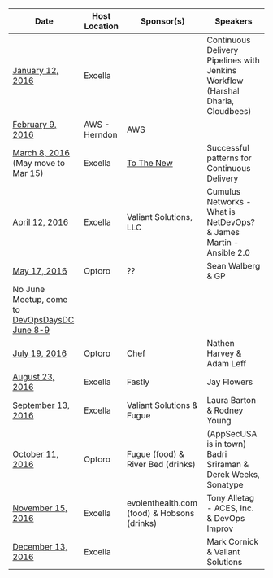 Date|Host Location|Sponsor(s)|Speakers
----|-------------|----------|--------
[January 12, 2016](http://www.meetup.com/DevOpsDC/events/226749899/)| Excella | | Continuous Delivery Pipelines with Jenkins Workflow (Harshal Dharia, Cloudbees)
[February 9, 2016](http://www.meetup.com/DevOpsDC/events/226750186/)| AWS - Herndon | AWS |
[March 8, 2016](http://www.meetup.com/DevOpsDC/events/226752572/) (May move to Mar 15)| Excella | [To The New](http://www.tothenew.com/) | Successful patterns for Continuous Delivery
[April 12, 2016](http://www.meetup.com/DevOpsDC/events/226823531/)| Excella | Valiant Solutions, LLC | Cumulus Networks - What is NetDevOps? & James Martin - Ansible 2.0
[May 17, 2016](http://www.meetup.com/DevOpsDC/events/jkpfmlyvhbnb/)| Optoro | ?? | Sean Walberg & GP
No June Meetup, come to [DevOpsDaysDC June 8-9](http://www.devopsdays.org/events/2016-washington-dc/welcome/) | | |
[July 19, 2016](http://www.meetup.com/DevOpsDC/events/227569141/)| Optoro | Chef | Nathen Harvey & Adam Leff
[August 23, 2016](http://www.meetup.com/DevOpsDC/events/jkpfmlyvlbmb/)| Excella | Fastly | Jay Flowers
[September 13, 2016](http://www.meetup.com/DevOpsDC/events/jkpfmlyvmbrb/)| Excella | Valiant Solutions & Fugue | Laura Barton & Rodney Young
[October 11, 2016](http://www.meetup.com/DevOpsDC/events/jkpfmlyvnbpb/)| Optoro | Fugue (food) & River Bed (drinks) | (AppSecUSA is in town) Badri Sriraman & Derek Weeks, Sonatype
[November 15, 2016](http://www.meetup.com/DevOpsDC/events/jkpfmlyvpblb/)| Excella | evolenthealth.com (food) & Hobsons (drinks) | Tony Alletag - ACES, Inc. & DevOps Improv
[December 13, 2016](http://www.meetup.com/DevOpsDC/events/jkpfmlyvqbrb/)| Excella | | Mark Cornick & Valiant Solutions
